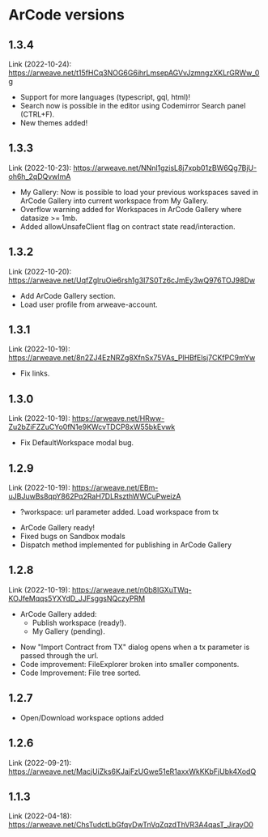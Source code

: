 # ArCode versions

## 1.3.4
Link (2022-10-24): https://arweave.net/t15fHCq3NOG6G6ihrLmsepAGVvJzmngzXKLrGRWw_0g
- Support for more languages (typescript, gql, html)!
- Search now is possible in the editor using Codemirror Search panel (CTRL+F).
- New themes added!

## 1.3.3
Link (2022-10-23): https://arweave.net/NNnl1gzisL8j7xpb01zBW6Qg7BjU-oh6h_2qDQvwImA
- My Gallery: Now is possible to load your previous workspaces saved in ArCode Gallery into current workspace from My Gallery.
- Overflow warning added for Workspaces in ArCode Gallery where datasize >= 1mb.
- Added allowUnsafeClient flag on contract state read/interaction.

## 1.3.2
Link (2022-10-20): https://arweave.net/UqfZglruOie6rsh1g3I7S0Tz6cJmEy3wQ976TOJ98Dw
- Add ArCode Gallery section.
- Load user profile from arweave-account.

## 1.3.1
Link (2022-10-19): https://arweave.net/8n2ZJ4EzNRZg8XfnSx75VAs_PlHBfElsj7CKfPC9mYw
- Fix links.

## 1.3.0
Link (2022-10-19): https://arweave.net/HRww-Zu2bZiFZZuCYo0fN1e9KWcvTDCP8xW55bkEvwk
- Fix DefaultWorkspace modal bug.

## 1.2.9
Link (2022-10-19): https://arweave.net/EBm-uJBJuwBs8qpY862Pq2RaH7DLRszthWWCuPweizA
- ?workspace: url parameter added. Load workspace from tx
+ ArCode Gallery ready!
+ Fixed bugs on Sandbox modals
+ Dispatch method implemented for publishing in ArCode Gallery

## 1.2.8
Link (2022-10-19): https://arweave.net/n0b8lGXuTWq-KOJfeMqqs5YXYdD_JJFsggsNQczyPRM
+ ArCode Gallery added:
  - Publish workspace (ready!).
  - My Gallery (pending).
- Now "Import Contract from TX" dialog opens when a tx parameter is passed through the url.
- Code improvement: FileExplorer broken into smaller components.
- Code Improvement: File tree sorted.

## 1.2.7
- Open/Download workspace options added

## 1.2.6
Link (2022-09-21): https://arweave.net/MacjUiZks6KJajFzUGwe51eR1axxWkKKbFjUbk4XodQ

## 1.1.3
Link (2022-04-18): https://arweave.net/ChsTudctLbGfqvDwTnVqZqzdThVR3A4qasT_JirayO0